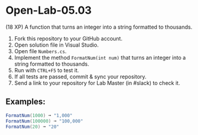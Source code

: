 # Open-Lab-05.03
(18 XP) A function that turns an integer into a string formatted to thousands.

1. Fork this repository to your GitHub account.
2. Open solution file in Visual Studio.
3. Open file `Numbers.cs`.
4. Implement the method `FormatNum(int num)` that turns an integer into a string formatted to thousands.
5. Run with `CTRL+F5` to test it.
6. If all tests are passed, commit & sync your repository.
7. Send a link to your repository for Lab Master (in #slack) to check it.

## Examples: 
```C#
FormatNum(1000) ➞ "1,000"
FormatNum(100000) ➞ "100,000"
FormatNum(20) ➞ "20"
```
